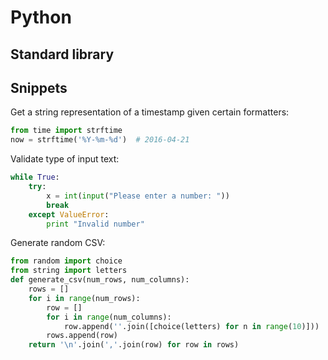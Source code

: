 Python
======

Standard library
----------------


Snippets
--------

Get a string representation of a timestamp given certain formatters:

```python
from time import strftime
now = strftime('%Y-%m-%d')  # 2016-04-21
```

Validate type of input text:

```python
while True:
    try:
        x = int(input("Please enter a number: "))
        break
    except ValueError:
        print "Invalid number"
```

Generate random CSV:

```python
from random import choice
from string import letters
def generate_csv(num_rows, num_columns):
    rows = []
    for i in range(num_rows):
        row = []
        for i in range(num_columns):
            row.append(''.join([choice(letters) for n in range(10)]))
        rows.append(row)
    return '\n'.join(','.join(row) for row in rows)
```

